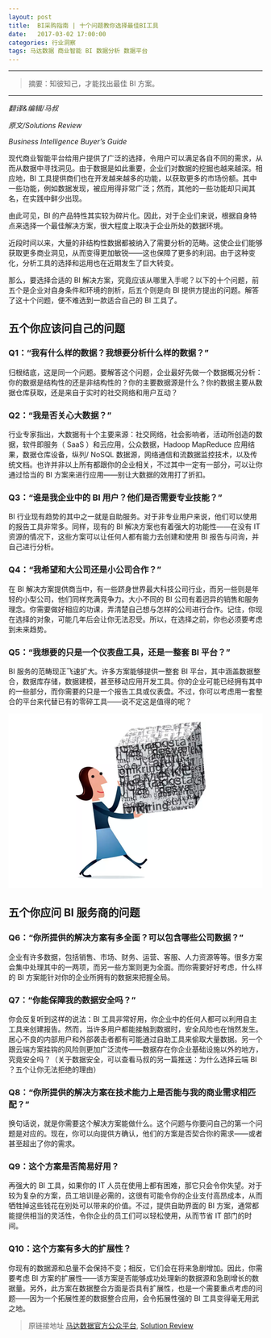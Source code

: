 ```yaml
---
layout: post
title:  BI采购指南 | 十个问题教你选择最佳BI工具
date:   2017-03-02 17:00:00
categories: 行业洞察
tags: 马达数据 商业智能 BI 数据分析 数据平台
---
```


---------
>摘要：知彼知己，才能找出最佳 BI 方案。
--------

*翻译&编辑/马叔*

*原文/Solutions Review*

*Business Intelligence Buyer’s Guide*


现代商业智能平台给用户提供了广泛的选择，令用户可以满足各自不同的需求，从而从数据中寻找洞见。由于数据是如此重要，企业们对数据的挖掘也越来越深。相应地，BI 工具提供商们也在开发越来越多的功能，以获取更多的市场份额。其中一些功能，例如数据发现，被应用得非常广泛；然而，其他的一些功能却只闻其名，在实践中鲜少出现。


由此可见，BI 的产品特性其实较为碎片化。因此，对于企业们来说，根据自身特点来选择一个最佳解决方案，很大程度上取决于企业所处的数据环境。


近段时间以来，大量的非结构性数据都被纳入了需要分析的范畴。这使企业们能够获取更多商业洞见，从而变得更加敏锐——这也保障了更多的利润。由于这种变化，分析工具的选择和运用也在近期发生了巨大转变。


那么，要选择合适的 BI 解决方案，究竟应该从哪里入手呢？以下的十个问题，前五个是企业对自身条件和环境的剖析，后五个则是向 BI 提供方提出的问题。解答了这十个问题，便不难选到一款适合自己的 BI 工具了。



## 五个你应该问自己的问题


### Q1：“我有什么样的数据？我想要分析什么样的数据？”


归根结底，这是同一个问题。要解答这个问题，企业最好先做一个数据概况分析：你的数据是结构性的还是非结构性的？你的主要数据源是什么？你的数据主要从数据仓库获取，还是来自于实时的社交网络和用户互动？


### Q2：“我是否关心大数据？”

行业专家指出，大数据有十个主要来源：社交网络，社会影响者，活动所创造的数据，软件即服务（ SaaS ）和云应用，公众数据，Hadoop MapReduce 应用结果，数据仓库设备，纵列/ NoSQL 数据源，网络通信和流数据监控技术，以及传统文档。也许并非以上所有都跟你的企业相关，不过其中一定有一部分，可以让你通过恰当的 BI 方案来进行应用——别让大数据的效用打了折扣。


### Q3：“谁是我企业中的 BI 用户？他们是否需要专业技能？”


BI 行业现有趋势的其中之一就是自助服务。对于非专业用户来说，他们可以使用的报告工具非常多。同样，现有的 BI 解决方案也有着强大的功能性——在没有 IT 资源的情况下，这些方案可以让任何人都有能力去创建和使用 BI 报告与问询，并自己进行分析。


### Q4：“我希望和大公司还是小公司合作？”


在 BI 解决方案提供商当中，有一些跻身世界最大科技公司行业，而另一些则是年轻的小型公司，他们同样充满竞争力。大小不同的 BI 公司有着迥异的销售和服务理念。你需要做好相应的功课，弄清楚自己想与怎样的公司进行合作。记住，你现在选择的对象，可能几年后会让你无法忍受。所以，在选择之前，你也必须要考虑到未来趋势。


### Q5：“我想要的只是一个仪表盘工具，还是一整套 BI 平台？”


BI 服务的范畴现正飞速扩大。许多方案能够提供一整套 BI 平台，其中涵盖数据整合，数据库存储，数据建模，甚至移动应用开发工具。你的企业可能已经拥有其中的一些部分，而你需要的只是一个报告工具或仪表盘。不过，你可以考虑用一套整合的平台来代替已有的零碎工具——说不定这是值得的呢？



![alt text](/images/2017/3/2/2.png)


## 五个你应问 BI 服务商的问题


### Q6：“你所提供的解决方案有多全面？可以包含哪些公司数据？”


企业有许多数据，包括销售、市场、财务、运营、客服、人力资源等等。很多方案会集中处理其中的一两项，而另一些方案则更为全面。而你需要好好考虑，什么样的 BI 方案能针对你的企业所拥有的数据来把握全局。


### Q7：“你能保障我的数据安全吗？”


你会反复听到这样的说法：BI 工具非常好用，你企业中的任何人都可以利用自主工具来创建报告。然而，当许多用户都能接触到数据时，安全风险也在悄然发生。居心不良的内部用户和外部袭击者都有可能通过自助工具来偷取大量数据。另一个跟云端方案挂钩的风险则更加广泛流传——数据存在你企业基础设施以外的地方，究竟安全吗？（关于数据安全，可以查看马叔的另一篇推送：为什么选择云端 BI ？五个让你无法拒绝的理由）


### Q8：“你所提供的解决方案在技术能力上是否能与我的商业需求相匹配？”


换句话说，就是你需要这个解决方案能做什么。这个问题与你要问自己的第一个问题是对应的。现在，你可以向提供方确认，他们的方案是否契合你的需求——或者甚至超出了你的需求。


### Q9：这个方案是否简易好用？


再强大的 BI 工具，如果你的 IT 人员在使用上都有困难，那它只会令你失望。对于较为复杂的方案，员工培训是必需的，这很有可能令你的企业支付高昂成本，从而牺牲掉这些钱花在别处可以带来的价值。不过，提供自助界面的 BI 方案，通常都能提供相当的灵活性，令你企业的员工们可以轻松使用，从而节省 IT 部门的时间。


### Q10：这个方案有多大的扩展性？


你现有的数据源和总量不会保持不变；相反，它们会在将来急剧增加。因此，你需要考虑 BI 方案的扩展性——该方案是否能够成功处理新的数据源和急剧增长的数据量。另外，此方案在数据整合方面是否具有扩展性，也是一个需要重点考虑的问题——因为一个拓展性差的数据整合应用，会令拓展性强的 BI 工具变得毫无用武之地。



> 原链接地址 [马达数据官方公众平台](https://mp.weixin.qq.com/s?__biz=MzIyOTEwMDA1Mw==&mid=2650453251&idx=1&sn=895280a5b1f2084208f59cda2c77b1c1&key=6dff9cc562b5e5b3a2219dcf5a87beb0ac367912d2d6230250a5f2f1cf9eff08cbd26eeb1b28a2db58ddcfb69ef42bf5fba0bb857a7964954d84c8c748c47f2569a17224ca06953b89765d310f266e2a&ascene=0&uin=MTgyMDI1MzUwMA%3D%3D&devicetype=iMac+MacBook9%2C1+OSX+OSX+10.12.1+build(16B2555)&version=12000510&nettype=WIFI&fontScale=100&pass_ticket=w%2F77nUh%2FHNecxOn1YITjsV73wA33lRyXO1QxvPs6zb5E%2BCwFkT0S%2FicP38YqOWyp),  [Solution Review](https://solutionsreview.com/business-intelligence/get-a-free-business-intelligence-software-buyers-guide/)

